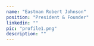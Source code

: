 ```yaml
---
name: "Eastman Robert Johnson"
position: "President & Founder"
linkedin: ""
pic: "profile1.png"
description: ""
---
```

